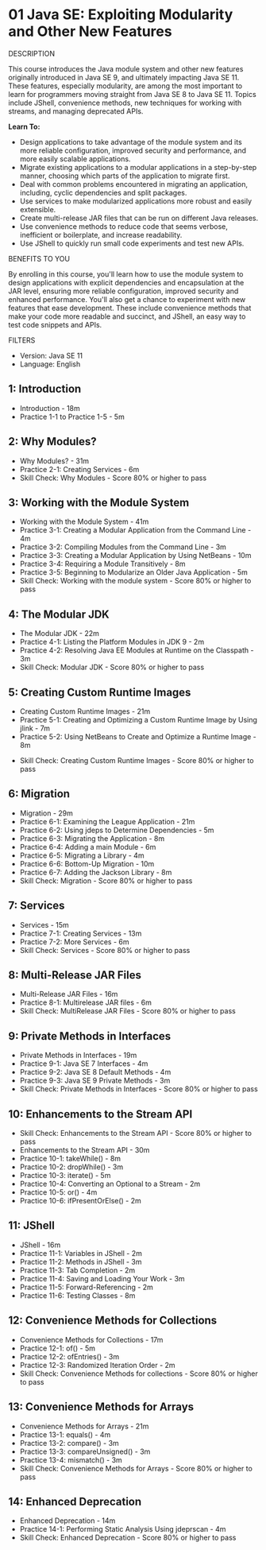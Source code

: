 # 01 Java SE: Exploiting Modularity and Other New Features

DESCRIPTION

This course introduces the Java module system and other new features originally introduced in Java SE 9, and ultimately impacting Java SE 11. These features, especially modularity, are among the most important to learn for programmers moving straight from Java SE 8 to Java SE 11. Topics include JShell, convenience methods, new techniques for working with streams, and managing deprecated APIs. 

**Learn To:**

* Design applications to take advantage of the module system and its more reliable configuration, improved security and performance, and more easily scalable applications.
* Migrate existing applications to a modular applications in a step-by-step manner, choosing which parts of the application to migrate first.
* Deal with common problems encountered in migrating an application, including, cyclic dependencies and split packages.
* Use services to make modularized applications more robust and easily extensible.
* Create multi-release JAR files that can be run on different Java releases.
* Use convenience methods to reduce code that seems verbose, inefficient or boilerplate, and increase readability.
* Use JShell to quickly run small code experiments and test new APIs.

BENEFITS TO YOU

By enrolling in this course, you'll learn how to use the module system to design applications with explicit dependencies and encapsulation at the JAR level, ensuring more reliable configuration, improved security and enhanced performance. You'll also get a chance to experiment with new features that ease development. These include convenience methods that make your code more readable and succinct, and JShell, an easy way to test code snippets and APIs.

FILTERS

* Version: Java SE 11
* Language: English

## 1: Introduction

   * Introduction - 18m
   * Practice 1-1 to Practice 1-5 - 5m

## 2: Why Modules?

   * Why Modules? - 31m
   * Practice 2-1: Creating Services - 6m
   * Skill Check: Why Modules - Score 80% or higher to pass

## 3: Working with the Module System

   * Working with the Module System - 41m
   * Practice 3-1: Creating a Modular Application from the Command Line - 4m
   * Practice 3-2: Compiling Modules from the Command Line - 3m
   * Practice 3-3: Creating a Modular Application by Using NetBeans - 10m
   * Practice 3-4: Requiring a Module Transitively - 8m
   * Practice 3-5: Beginning to Modularize an Older Java Application - 5m
   * Skill Check: Working with the module system - Score 80% or higher to pass

## 4: The Modular JDK
   
   * The Modular JDK - 22m
   * Practice 4-1: Listing the Platform Modules in JDK 9 - 2m
   * Practice 4-2: Resolving Java EE Modules at Runtime on the Classpath - 3m
   * Skill Check: Modular JDK - Score 80% or higher to pass

## 5: Creating Custom Runtime Images

   * Creating Custom Runtime Images - 21m
   * Practice 5-1: Creating and Optimizing a Custom Runtime Image by Using jlink - 7m
   * Practice 5-2: Using NetBeans to Create and Optimize a Runtime Image - 8m
   - Skill Check: Creating Custom Runtime Images - Score 80% or higher to pass

## 6: Migration

   * Migration - 29m
   * Practice 6-1: Examining the League Application - 21m
   * Practice 6-2: Using jdeps to Determine Dependencies - 5m
   * Practice 6-3: Migrating the Application - 8m
   * Practice 6-4: Adding a main Module - 6m
   * Practice 6-5: Migrating a Library - 4m
   * Practice 6-6: Bottom-Up Migration - 10m
   * Practice 6-7: Adding the Jackson Library - 8m
   * Skill Check: Migration - Score 80% or higher to pass

## 7: Services
   
   * Services - 15m
   * Practice 7-1: Creating Services - 13m
   * Practice 7-2: More Services - 6m
   * Skill Check: Services - Score 80% or higher to pass

## 8: Multi-Release JAR Files

   * Multi-Release JAR Files - 16m
   * Practice 8-1: Multirelease JAR files - 6m
   * Skill Check: MultiRelease JAR Files - Score 80% or higher to pass
   
## 9: Private Methods in Interfaces

   * Private Methods in Interfaces - 19m
   * Practice 9-1: Java SE 7 Interfaces - 4m
   * Practice 9-2: Java SE 8 Default Methods - 4m
   * Practice 9-3: Java SE 9 Private Methods - 3m
   * Skill Check: Private Methods in Interfaces - Score 80% or higher to pass

## 10: Enhancements to the Stream API

   * Skill Check: Enhancements to the Stream API - Score 80% or higher to pass
   * Enhancements to the Stream API - 30m
   * Practice 10-1: takeWhile() - 8m
   * Practice 10-2: dropWhile() - 3m
   * Practice 10-3: iterate() - 5m
   * Practice 10-4: Converting an Optional to a Stream - 2m
   * Practice 10-5: or() - 4m
   * Practice 10-6: ifPresentOrElse() - 2m
 
## 11: JShell

   * JShell - 16m
   * Practice 11-1: Variables in JShell - 2m
   * Practice 11-2: Methods in JShell - 3m
   * Practice 11-3: Tab Completion - 2m
   * Practice 11-4: Saving and Loading Your Work - 3m
   * Practice 11-5: Forward-Referencing - 2m
   * Practice 11-6: Testing Classes - 8m

## 12: Convenience Methods for Collections

   * Convenience Methods for Collections - 17m
   * Practice 12-1: of() - 5m
   * Practice 12-2: ofEntries() - 3m
   * Practice 12-3: Randomized Iteration Order - 2m
   * Skill Check: Convenience Methods for collections - Score 80% or higher to pass

## 13: Convenience Methods for Arrays

   * Convenience Methods for Arrays - 21m
   * Practice 13-1: equals() - 4m
   * Practice 13-2: compare() - 3m
   * Practice 13-3: compareUnsigned() - 3m
   * Practice 13-4: mismatch() - 3m
   * Skill Check: Convenience Methods for Arrays - Score 80% or higher to pass

## 14: Enhanced Deprecation

   * Enhanced Deprecation - 14m
   * Practice 14-1: Performing Static Analysis Using jdeprscan - 4m
   * Skill Check: Enhanced Deprecation - Score 80% or higher to pass
